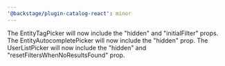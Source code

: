 ```yaml
---
'@backstage/plugin-catalog-react': minor
---
```


The EntityTagPicker will now include the "hidden" and "initialFilter" props. The EntityAutocompletePicker will now include the "hidden" prop. The UserListPicker will now include the "hidden" and "resetFiltersWhenNoResultsFound" prop.
